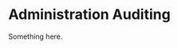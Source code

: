 [title]: # (Administration Auditing)
[tags]: # (XXX)
[priority]: # (1706)
# Administration Auditing
Something here.
